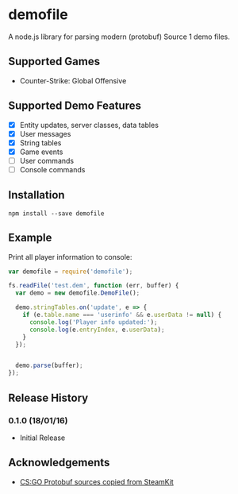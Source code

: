 # demofile

A node.js library for parsing modern (protobuf) Source 1 demo files.

## Supported Games

- Counter-Strike: Global Offensive

## Supported Demo Features

- [x] Entity updates, server classes, data tables
- [x] User messages
- [x] String tables
- [x] Game events
- [ ] User commands
- [ ] Console commands

## Installation

    npm install --save demofile

## Example

Print all player information to console:

```js
var demofile = require('demofile');

fs.readFile('test.dem', function (err, buffer) {
  var demo = new demofile.DemoFile();

  demo.stringTables.on('update', e => {
    if (e.table.name === 'userinfo' && e.userData != null) {
      console.log('Player info updated:');
      console.log(e.entryIndex, e.userData);
    }
  });


  demo.parse(buffer);
});
```

## Release History

### 0.1.0 (18/01/16)

- Initial Release

## Acknowledgements

- [CS:GO Protobuf sources copied from SteamKit](https://github.com/SteamRE/SteamKit)
